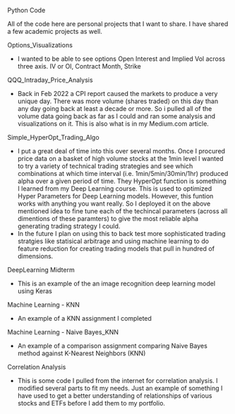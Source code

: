 Python Code

All of the code here are personal projects that I want to share. I have shared a few academic projects as well.

Options_Visualizations
  - I wanted to be able to see options Open Interest and Implied Vol across three axis. IV or OI, Contract Month, Strike
  
QQQ_Intraday_Price_Analysis
  - Back in Feb 2022 a CPI report caused the markets to produce a very unique day. There was more volume (shares traded) on this day than any day going back at least a decade or more. So i pulled all of the volume data going back as far as I could and ran some analysis and visualizations on it. This is also what is in my Medium.com article.

Simple_HyperOpt_Trading_Algo
  - I put a great deal of time into this over several months. Once I procured price data on a basket of high volume stocks at the 1min level I wanted to try a variety of technical trading strategies and see which combinations at which time interval (i.e. 1min/5min/30min/1hr) produced alpha over a given period of time. They HyperOpt function is something I learned from my Deep Learning course. This is used to optimized Hyper Parameters for Deep Learning models. However, this funtion works with anything you want really. So I deployed it on the above mentioned idea to fine tune each of the techincal parameters (across all dimentions of these paramters) to give the most reliable alpha generating trading strategy I could. 
  - In the future I plan on using this to back test more sophisticated trading stratgies like statisical arbitrage and using machine learning to do feature reduction for creating trading models that pull in hundred of dimensions. 

DeepLearning Midterm
  - This is an example of the an image recognition deep learning model using Keras
  
Machine Learning - KNN
  - An example of a KNN assignment I completed
  
 Machine Learning - Naive Bayes_KNN
  - An example of a comparison assignment comparing Naive Bayes method against K-Nearest Neighbors (KNN)
  
Correlation Analysis
  - This is some code I pulled from the internet for correlation analysis. I modified several parts to fit my needs. Just an example of something I have used to get a better understanding of relationships of various stocks and ETFs before I add them to my portfolio.
